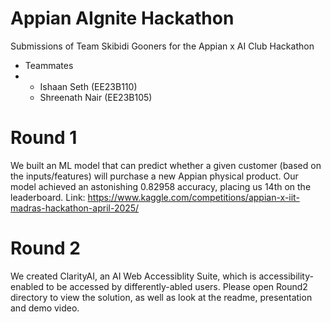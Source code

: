 # Appian AIgnite Hackathon
 Submissions of Team Skibidi Gooners for the Appian x AI Club Hackathon

* Teammates
* - Ishaan Seth (EE23B110)
  - Shreenath Nair (EE23B105)


# Round 1
We built an ML model that can predict whether a given customer (based on the inputs/features) will purchase a new Appian physical product. Our model achieved an astonishing 0.82958 accuracy, placing us 14th on the leaderboard. Link: https://www.kaggle.com/competitions/appian-x-iit-madras-hackathon-april-2025/

# Round 2
We created ClarityAI, an AI Web Accessiblity Suite, which is accessibility-enabled to be accessed by differently-abled users. Please open Round2 directory to view the solution, as well as look at the readme, presentation and demo video.
